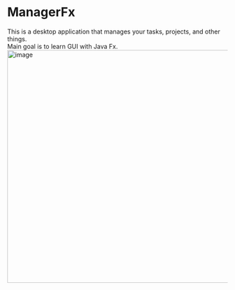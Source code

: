 <h1>ManagerFx</h1>
This is a desktop application that manages your tasks, projects, and other things.
</br>
Main goal is to learn GUI with Java Fx.
</br>

<img width="755" height="533" alt="image" src="https://github.com/user-attachments/assets/d4db428a-ed92-4b08-a919-49517e8f0e3c" />
